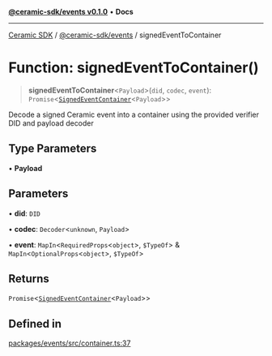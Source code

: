 [**@ceramic-sdk/events v0.1.0**](../README.md) • **Docs**

***

[Ceramic SDK](../../../README.md) / [@ceramic-sdk/events](../README.md) / signedEventToContainer

# Function: signedEventToContainer()

> **signedEventToContainer**\<`Payload`\>(`did`, `codec`, `event`): `Promise`\<[`SignedEventContainer`](../type-aliases/SignedEventContainer.md)\<`Payload`\>\>

Decode a signed Ceramic event into a container using the provided verifier DID and payload decoder

## Type Parameters

• **Payload**

## Parameters

• **did**: `DID`

• **codec**: `Decoder`\<`unknown`, `Payload`\>

• **event**: `MapIn`\<`RequiredProps`\<`object`\>, `$TypeOf`\> & `MapIn`\<`OptionalProps`\<`object`\>, `$TypeOf`\>

## Returns

`Promise`\<[`SignedEventContainer`](../type-aliases/SignedEventContainer.md)\<`Payload`\>\>

## Defined in

[packages/events/src/container.ts:37](https://github.com/ceramicstudio/ceramic-sdk/blob/2df74ee449b4c48a3a1f531066c64854fe2dc5dd/packages/events/src/container.ts#L37)
